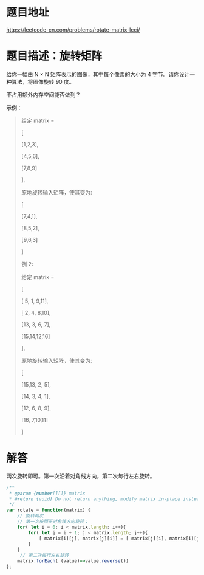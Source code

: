 # 题目地址
https://leetcode-cn.com/problems/rotate-matrix-lcci/

# 题目描述：旋转矩阵
给你一幅由 N × N 矩阵表示的图像，其中每个像素的大小为 4 字节。请你设计一种算法，将图像旋转 90 度。

不占用额外内存空间能否做到？

示例： 
>给定 matrix = 
>
>[
>
>  [1,2,3],
>
>  [4,5,6],
>
>  [7,8,9]
>
>],
>
>原地旋转输入矩阵，使其变为:
>
>[
>
>  [7,4,1],
>
>  [8,5,2],
>
>  [9,6,3]
>
>]
>
>例 2:
>
>给定 matrix =
>
>[
>
> [ 5, 1, 9,11],
>
> [ 2, 4, 8,10],
>
> [13, 3, 6, 7],
>
> [15,14,12,16]
>
>],
>
>原地旋转输入矩阵，使其变为:
>
>[
>
>  [15,13, 2, 5],
>
>  [14, 3, 4, 1],
>
>  [12, 6, 8, 9],
>
>  [16, 7,10,11]
>
>]


# 解答
两次旋转即可。第一次沿着对角线方向，第二次每行左右旋转。

```js
/**
 * @param {number[][]} matrix
 * @return {void} Do not return anything, modify matrix in-place instead.
 */
var rotate = function(matrix) {
    // 旋转两次
    // 第一次按照正对角线方向旋转；
    for( let i = 0; i < matrix.length; i++){
        for( let j = i + 1; j < matrix.length; j++){
            [ matrix[i][j], matrix[j][i]] = [ matrix[j][i], matrix[i][j]];
        }
    }
     // 第二次每行左右旋转
    matrix.forEach( (value)=>value.reverse())
};
```